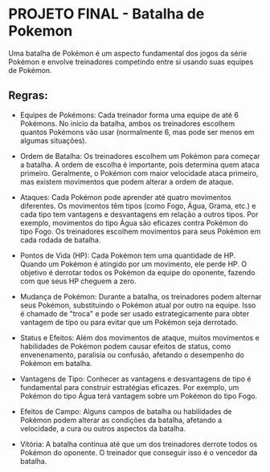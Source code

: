 # PROJETO FINAL - Batalha de Pokemon

Uma batalha de Pokémon é um aspecto fundamental dos jogos da série Pokémon e envolve treinadores competindo entre si usando suas equipes de Pokémon. 

## Regras:

- Equipes de Pokémons: Cada treinador forma uma equipe de até 6 Pokémons. No início da batalha, ambos os treinadores escolhem quantos Pokémons vão usar (normalmente 6, mas pode ser menos em algumas situações).

- Ordem de Batalha: Os treinadores escolhem um Pokémon para começar a batalha. A ordem de escolha é importante, pois determina quem ataca primeiro. Geralmente, o Pokémon com maior velocidade ataca primeiro, mas existem movimentos que podem alterar a ordem de ataque.

- Ataques: Cada Pokémon pode aprender até quatro movimentos diferentes. Os movimentos têm tipos (como Fogo, Água, Grama, etc.) e cada tipo tem vantagens e desvantagens em relação a outros tipos. Por exemplo, movimentos do tipo Água são eficazes contra Pokémon do tipo Fogo. Os treinadores escolhem movimentos para seus Pokémon em cada rodada de batalha.

- Pontos de Vida (HP): Cada Pokémon tem uma quantidade de HP. Quando um Pokémon é atingido por um movimento, ele perde HP. O objetivo é derrotar todos os Pokémon da equipe do oponente, fazendo com que seus HP cheguem a zero.

- Mudança de Pokémon: Durante a batalha, os treinadores podem alternar seus Pokémon, substituindo o Pokémon atual por outro na equipe. Isso é chamado de "troca" e pode ser usado estrategicamente para obter vantagem de tipo ou para evitar que um Pokémon seja derrotado.

- Status e Efeitos: Além dos movimentos de ataque, muitos movimentos e habilidades de Pokémon podem causar efeitos de status, como envenenamento, paralisia ou confusão, afetando o desempenho do Pokémon em batalha.

- Vantagens de Tipo: Conhecer as vantagens e desvantagens de tipo é fundamental para construir estratégias eficazes. Por exemplo, um Pokémon do tipo Água terá vantagem sobre um Pokémon do tipo Fogo.

- Efeitos de Campo: Alguns campos de batalha ou habilidades de Pokémon podem alterar as condições da batalha, afetando a velocidade, a cura ou outros aspectos da batalha.

- Vitória: A batalha continua até que um dos treinadores derrote todos os Pokémon do oponente. O treinador que conseguir isso é o vencedor da batalha.
